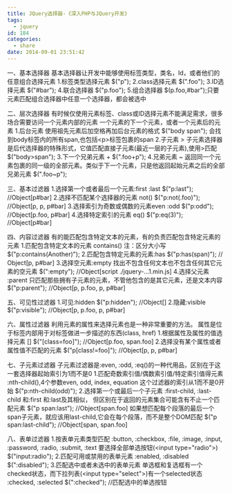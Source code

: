 ```yaml
---
title: JQuery选择器-《深入PHP与JQuery开发》
tags:
  - jquery
id: 184
categories:
  - share
date: 2014-09-01 23:51:42
---
```


一、基本选择器
基本选择器让开发中能够使用标签类型，类名，Id，或者他们的任意组合选择元素
1.标签类型选择元素
$("p");
2.class选择元素
$(".foo");
3.ID选择元素
$("#bar");
4.联合选择器
$("p.foo");
5.组合选择器
$(p.foo,#bar");只要元素匹配组合选择器中任意一个选择器，都会被选中

二、层次选择器
有时候仅使用元素标签、class或ID选择元素不能满足需求，很多场合需要访问一个元素内部的元素
一个元素的下一个元素，或者一个元素后的元素
1.后台元素
使用祖先元素后加空格再加后台元素的格式
$("body span"); 会找到body标签内的所有span,也包括&lt;p&gt;标签包裹的span
2.子元素 &gt;
子元素选择器是后代选择器的特殊形式，它值匹配直接子元素(最近一层的子元素),使用&gt;匹配
$("body&gt;span");
3.下一个兄弟元素 +
$(".foo+p");
4.兄弟元素 ~
返回同一个元素包裹的同一级的全部元素。类似于下一个元素，只是他返回起始元素之后的全部兄弟元素
$(".foo~p");

三、基本过滤器
1.选择第一个或者最后一个元素:first :last
$("p:last"); //Object[p#bar]
2.选择不匹配某个选择器的元素 not()
$("p:not(.foo)"); //Object[p, p, p#bar]
3.选择索引为奇数或偶数的元素even :odd
$("p:odd"); //Object[p.foo, p#bar]
4.选择特定索引的元素 eq()
$("p:eq(3)"); //Object[p#bar]

四、内容过滤器
有的能匹配包含特定文本的元素，有的负责匹配包含特定元素的元素
1.匹配包含特定文本的元素 contains() 注：区分大小写
$("p:contains(Another)");
2.匹配包含特定元素的元素:has
$("p:has(span)"); // Object[p, p#bar]
3.选择空元素:empty
找出不包含任何文本也不包含任何其它元素的空元素
$(":empty"); //Object[script ./jquery-...1.min.js]
4.选择父元素 :parent
只匹配那些拥有子元素的元素，不管他包含的是其它元素，还是文本内容
$("p:parent"); //Object[p, p.foo, p, p#bar]

五、可见性过滤器
1.可见:hidden
$("p:hidden"); //Object[]
2.隐藏:visible
$("p:visible"); //Object[p, p.foo, p, p#bar]

六、属性过滤器
利用元素的属性来选择元素也是一种非常重要的方法。
属性是位于标签内部用于对标签做进一步描述的东西(class, href)
1.根据属性及属性的值选择元素 []
$("[class=foo]"); //Object[p.foo, span.foo]
2.选择没有某个属性或者属性值不匹配的元素
$("p[class!=foo]"); //Object[p, p, p#bar]

七、子元素过滤器
子元素过滤器是:even, :odd, :eq()的一种代用品，区别在于这一套选择器起始索引为1而不是0
1.匹配奇数索引值/偶数索引值/特定索引值得元素
:nth-child(),4个参数even, odd, index, equation
这个过滤器的索引从1而不是0开始
$("p:nth-child(odd)");
2.选择第一个或最后一个子元素
:first-child, :last-child 和:first 和:last及其相似，
但区别在于返回的元素集合可能含有不止一个匹配元素
$("p span:last"); //Object[span.foo]
如果想匹配每个段落的最后一个span子元素，就应该用last-child,它会在每个段落，而不是整个DOM匹配
$("p span:last-child"); //Object[span, span.foo]

八、表单过滤器
1.按表单元素类型匹配
:button, :checkbox, :file, :image, :input, :password, :radio, :submit, :text
要选择全部单选按钮(&lt;input type="radio"&gt;)
$("input:radio");
2.匹配可用或禁用的表单元素
:enabled, :disabled
$(":disabled");
3.匹配选中或者未选中的表单元素
单选框和复选框有一个checked状态，而下拉列表(&lt;input type="select"&gt;)有一个selected状态
:checked, :selected
$(":checked"); //匹配选中的单选按钮